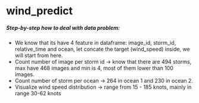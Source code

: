 # wind_predict

##### Step-by-step how to deal with data problem:

* We know that its have 4 feature in dataframe: image_id, storm_id, relative_time and ocean, let concate the target (wind_speed) inside, we will start from here.
* Count number of image per storm id -> know that there are 494 storms, max have 468 images and min is 4, most of them lower than 100 images.
* Count number of storm per ocean -> 264 in ocean 1 and 230 in ocean 2.
* Visualize wind speed distribution -> range from 15 - 185 knots, mainly in range 30-62 knots 